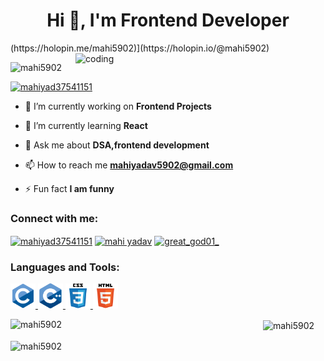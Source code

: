 <h1 align="center">Hi 👋, I'm Frontend Developer</h1>
(https://holopin.me/mahi5902)](https://holopin.io/@mahi5902)
<!-- <h3 align="center">I am a student from India.</h3> -->
<img align="right" alt="coding" width="400"  src="https://cdn.dribbble.com/users/17707/screenshots/2413754/rrr.gif">
<p align="left"> <img src="https://komarev.com/ghpvc/?username=mahi5902&label=Profile%20views&color=0e75b6&style=flat" alt="mahi5902" /> </p>

<!-- <p align="left"> <a href="https://github.com/ryo-ma/github-profile-trophy"><img src="https://github-profile-trophy.vercel.app/?username=mahi5902" alt="mahi5902" /></a> </p> -->

<p align="left"> <a href="https://twitter.com/mahiyad37541151" target="blank"><img src="https://img.shields.io/twitter/follow/mahiyad37541151?logo=twitter&style=for-the-badge" alt="mahiyad37541151" /></a> </p>

- 🔭 I’m currently working on **Frontend Projects**

- 🌱 I’m currently learning **React**

- 💬 Ask me about **DSA,frontend development**

- 📫 How to reach me **mahiyadav5902@gmail.com**

- ⚡ Fun fact **I am funny**

<h3 align="left">Connect with me:</h3>
<p align="left">
<a href="https://twitter.com/mahiyad37541151" target="blank"><img align="center" src="https://raw.githubusercontent.com/rahuldkjain/github-profile-readme-generator/master/src/images/icons/Social/twitter.svg" alt="mahiyad37541151" height="30" width="40" /></a>
<a href="https://linkedin.com/in/mahi yadav" target="blank"><img align="center" src="https://raw.githubusercontent.com/rahuldkjain/github-profile-readme-generator/master/src/images/icons/Social/linked-in-alt.svg" alt="mahi yadav" height="30" width="40" /></a>
<a href="https://instagram.com/great_god01_" target="blank"><img align="center" src="https://raw.githubusercontent.com/rahuldkjain/github-profile-readme-generator/master/src/images/icons/Social/instagram.svg" alt="great_god01_" height="30" width="40" /></a>
</p>

<h3 align="left">Languages and Tools:</h3>
<p align="left"> <a href="https://www.cprogramming.com/" target="_blank" rel="noreferrer"> <img src="https://raw.githubusercontent.com/devicons/devicon/master/icons/c/c-original.svg" alt="c" width="40" height="40"/> </a> <a href="https://www.w3schools.com/cpp/" target="_blank" rel="noreferrer"> <img src="https://raw.githubusercontent.com/devicons/devicon/master/icons/cplusplus/cplusplus-original.svg" alt="cplusplus" width="40" height="40"/> </a> <a href="https://www.w3schools.com/css/" target="_blank" rel="noreferrer"> <img src="https://raw.githubusercontent.com/devicons/devicon/master/icons/css3/css3-original-wordmark.svg" alt="css3" width="40" height="40"/> </a> <a href="https://www.w3.org/html/" target="_blank" rel="noreferrer"> <img src="https://raw.githubusercontent.com/devicons/devicon/master/icons/html5/html5-original-wordmark.svg" alt="html5" width="40" height="40"/> </a> </p>

<p><img align="left" width="400" src="https://github-readme-stats.vercel.app/api/top-langs?username=mahi5902&show_icons=true&locale=en&layout=compact" alt="mahi5902" /></p>

<p>&nbsp;<img align="center" width="400" src="https://github-readme-stats.vercel.app/api?username=mahi5902&show_icons=true&locale=en" alt="mahi5902" /></p>

<p><img align="center" width="400" src="https://github-readme-streak-stats.herokuapp.com/?user=mahi5902&" alt="mahi5902" /></p>


